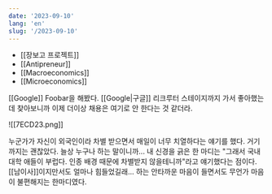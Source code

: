 ```yaml
---
date: '2023-09-10'
lang: 'en'
slug: '/2023-09-10'
---
```


- [[장보고 프로젝트]]
- [[Antipreneur]]
- [[Macroeconomics]]
- [[Microeconomics]]

[[Google]] Foobar을 해봤다. [[Google|구글]] 리크루터 스테이지까지 가서 좋아했는데 찾아보니까 이제 더이상 채용은 여기로 안 한다는 것 같더라.

![[7ECD23.png]]

누군가가 자신이 외국인이라 차별 받으면서 매일이 너무 치열하다는 얘기를 했다. 거기까지는 괜찮았다. 늘상 누구나 하는 말이니까...
내 신경을 긁은 한 마디는 "그래서 국내 대학 애들이 부럽다. 인종 배경 때문에 차별받지 않을테니까"라고 얘기했다는 점이다.
[[남이사]]이지만서도 얼마나 힘들었길래... 하는 안타까운 마음이 들면서도 무언가 마음이 불편해지는 한마디였다.
